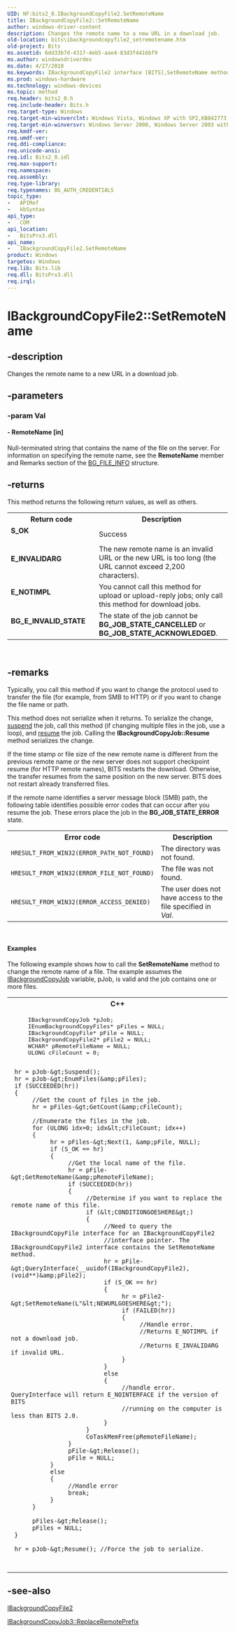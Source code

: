 ```yaml
---
UID: NF:bits2_0.IBackgroundCopyFile2.SetRemoteName
title: IBackgroundCopyFile2::SetRemoteName
author: windows-driver-content
description: Changes the remote name to a new URL in a download job.
old-location: bits\ibackgroundcopyfile2_setremotename.htm
old-project: Bits
ms.assetid: 6dd33b7d-4317-4eb5-aae4-83d3f4416bf9
ms.author: windowsdriverdev
ms.date: 4/27/2018
ms.keywords: IBackgroundCopyFile2 interface [BITS],SetRemoteName method, IBackgroundCopyFile2.SetRemoteName, IBackgroundCopyFile2::SetRemoteName, SetRemoteName, SetRemoteName method [BITS], SetRemoteName method [BITS],IBackgroundCopyFile2 interface, bits.ibackgroundcopyfile2_setremotename, bits2_0/IBackgroundCopyFile2::SetRemoteName
ms.prod: windows-hardware
ms.technology: windows-devices
ms.topic: method
req.header: bits2_0.h
req.include-header: Bits.h
req.target-type: Windows
req.target-min-winverclnt: Windows Vista, Windows XP with SP2,KB842773 on  Windows Server 2003,  and Windows XP
req.target-min-winversvr: Windows Server 2008, Windows Server 2003 with SP1
req.kmdf-ver: 
req.umdf-ver: 
req.ddi-compliance: 
req.unicode-ansi: 
req.idl: Bits2_0.idl
req.max-support: 
req.namespace: 
req.assembly: 
req.type-library: 
req.typenames: BG_AUTH_CREDENTIALS
topic_type:
-	APIRef
-	kbSyntax
api_type:
-	COM
api_location:
-	BitsPrx3.dll
api_name:
-	IBackgroundCopyFile2.SetRemoteName
product: Windows
targetos: Windows
req.lib: Bits.lib
req.dll: BitsPrx3.dll
req.irql: 
---
```


# IBackgroundCopyFile2::SetRemoteName


## -description


Changes the remote name to a new URL in a download job.


## -parameters




### -param Val






#### - RemoteName [in]

Null-terminated string that contains the name of the file on the server. For information on specifying the remote name, see the <b>RemoteName</b> member and Remarks section of the <a href="https://msdn.microsoft.com/bf5302e9-da8f-4c57-a998-fd49484e0584">BG_FILE_INFO</a> structure.
					


## -returns



This method returns the following return values, as well as others.

<table>
<tr>
<th>Return code</th>
<th>Description</th>
</tr>
<tr>
<td width="40%">
<dl>
<dt><b><b>S_OK</b></b></dt>
</dl>
</td>
<td width="60%">
Success

</td>
</tr>
<tr>
<td width="40%">
<dl>
<dt><b>E_INVALIDARG</b></dt>
</dl>
</td>
<td width="60%">
The new remote name is an invalid URL or the new URL is too long (the URL cannot exceed 2,200 characters).

</td>
</tr>
<tr>
<td width="40%">
<dl>
<dt><b>E_NOTIMPL</b></dt>
</dl>
</td>
<td width="60%">
You cannot call this method for upload or upload-reply jobs; only call this method for download jobs.

</td>
</tr>
<tr>
<td width="40%">
<dl>
<dt><b>BG_E_INVALID_STATE</b></dt>
</dl>
</td>
<td width="60%">
The state of the job cannot be <b>BG_JOB_STATE_CANCELLED</b> or <b>BG_JOB_STATE_ACKNOWLEDGED</b>.

</td>
</tr>
</table>
 




## -remarks



 Typically, you call this method if you want to change the protocol used to transfer the file (for example, from SMB to HTTP) or if you want to change the file name or path.

This method does not serialize when it returns. To serialize the change, <a href="https://msdn.microsoft.com/library/windows/hardware/dn927278">suspend</a> the job, call this method (if changing multiple files in the job, use a loop), and <a href="https://msdn.microsoft.com/a9e6f057-0a51-4f2d-810b-edbb3e019370">resume</a> the job. Calling the <b>IBackgroundCopyJob::Resume</b> method serializes the change. 

If the time stamp or file size of the new remote name is different from the previous remote name or the new server does not support checkpoint resume (for HTTP remote names), BITS restarts the download. Otherwise, the transfer resumes from the same position on the new server. BITS does not restart already transferred files. 

If the remote name identifies a server message block (SMB) path, the following table identifies possible error codes that can occur after you resume the job. These errors place the job in the <b>BG_JOB_STATE_ERROR</b> state.

<table>
<tr>
<th>Error code</th>
<th>Description</th>
</tr>
<tr>
<td><code>HRESULT_FROM_WIN32(ERROR_PATH_NOT_FOUND)</code></td>
<td> The directory was not found. </td>
</tr>
<tr>
<td><code>HRESULT_FROM_WIN32(ERROR_FILE_NOT_FOUND)</code></td>
<td>The file was not found.</td>
</tr>
<tr>
<td><code>HRESULT_FROM_WIN32(ERROR_ACCESS_DENIED)</code></td>
<td>The user does not have access to the file specified in <i>Val</i>.</td>
</tr>
</table>
 


#### Examples

The following example shows how to call the <b>SetRemoteName</b> method to change the remote name of a file. The example assumes the <a href="https://msdn.microsoft.com/91dd1ae1-1740-4d95-a476-fc18aead1dc2">IBackgroundCopyJob</a> variable, pJob, is valid and the job contains one or more files.

<div class="code"><span codelanguage="ManagedCPlusPlus"><table>
<tr>
<th>C++</th>
</tr>
<tr>
<td>
<pre>     IBackgroundCopyJob *pJob;
     IEnumBackgroundCopyFiles* pFiles = NULL;
     IBackgroundCopyFile* pFile = NULL;
     IBackgroundCopyFile2* pFile2 = NULL;
     WCHAR* pRemoteFileName = NULL;
     ULONG cFileCount = 0;

     hr = pJob-&gt;Suspend();
     hr = pJob-&gt;EnumFiles(&amp;pFiles);
     if (SUCCEEDED(hr))
     {
          //Get the count of files in the job. 
          hr = pFiles-&gt;GetCount(&amp;cFileCount);

          //Enumerate the files in the job.
          for (ULONG idx=0; idx&lt;cFileCount; idx++)
          {
               hr = pFiles-&gt;Next(1, &amp;pFile, NULL);
               if (S_OK == hr)
               {
                    //Get the local name of the file.
                    hr = pFile-&gt;GetRemoteName(&amp;pRemoteFileName);
                    if (SUCCEEDED(hr))
                    {
                         //Determine if you want to replace the remote name of this file.
                         if (&lt;CONDITIONGOESHERE&gt;)
                         {
                              //Need to query the IBackgroundCopyFile interface for an IBackgroundCopyFile2
                              //interface pointer. The IBackgroundCopyFile2 interface contains the SetRemoteName method.
                              hr = pFile-&gt;QueryInterface(__uuidof(IBackgroundCopyFile2), (void**)&amp;pFile2);
                              if (S_OK == hr)
                              {
                                   hr = pFile2-&gt;SetRemoteName(L"&lt;NEWURLGOESHERE&gt;");
                                   if (FAILED(hr))
                                   {
                                        //Handle error. 
                                        //Returns E_NOTIMPL if not a download job.
                                        //Returns E_INVALIDARG if invalid URL.
                                   }
                              }
                              else
                              {
                                   //handle error. QueryInterface will return E_NOINTERFACE if the version of BITS
                                   //running on the computer is less than BITS 2.0.
                              }
                         }
                         CoTaskMemFree(pRemoteFileName); 
                    }    
                    pFile-&gt;Release(); 
                    pFile = NULL;
               }
               else
               {
                    //Handle error
                    break;
               }
          }

          pFiles-&gt;Release();
          pFiles = NULL;
     }

     hr = pJob-&gt;Resume(); //Force the job to serialize.

</pre>
</td>
</tr>
</table></span></div>



## -see-also




<a href="https://msdn.microsoft.com/facff24d-56a3-4a1f-a726-3442c17fe869">IBackgroundCopyFile2</a>



<a href="https://msdn.microsoft.com/5ea62d29-c40e-4bd2-b22a-fce2d9f4eecf">IBackgroundCopyJob3::ReplaceRemotePrefix</a>
 

 


